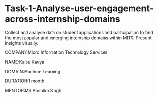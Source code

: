 # Task-1-Analyse-user-engagement-across-internship-domains
Collect and analyse data on student applications and participation to find the most popular and emerging internship domains within MITS. Present insights visually.

COMPANY:Micro Information Technology Services

NAME:Kaipu Kavya

DOMAIN:Machine Learning

DURATION:1 month

MENTOR:MS.Anshika Singh
